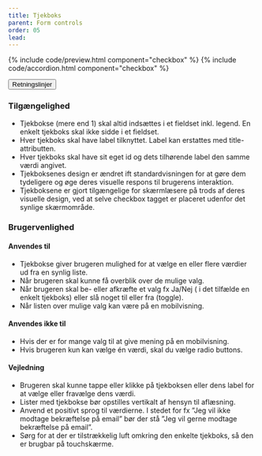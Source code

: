 ```yaml
---
title: Tjekboks
parent: Form controls
order: 05
lead:
---
```



{% include code/preview.html component="checkbox" %}
{% include code/accordion.html component="checkbox" %}
<div class="accordion-bordered accordion-docs">
  <button class="button-unstyled accordion-button"
      aria-expanded="true" aria-controls="checkbox-docs">
    Retningslinjer
  </button>
  <div id="checkbox-docs" aria-hidden="false" class="accordion-content">
    <article>
      <section>
          <h3 class="h4">Tilgængelighed</h3>
          <ul>
          <li>Tjekbokse (mere end 1) skal altid indsættes i et fieldset inkl. legend. En enkelt tjekboks skal ikke sidde i et fieldset.</li>
          <li>Hver tjekboks skal have label tilknyttet. Label kan erstattes med title-attributten.</li>
          <li>Hver tjekboks skal have sit eget id og dets tilhørende label den samme værdi angivet.</li>
          <li>Tjekboksenes design er ændret ift standardvisningen for at gøre dem tydeligere og øge deres visuelle respons til brugerens interaktion.</li>
          <li>Tjekboksene er gjort tilgængelige for skærmlæsere på trods af deres visuelle design, ved at selve checkbox tagget er placeret udenfor det synlige skærmområde.</li>
          </ul>
      </section>
      <section>
          <h3 class="h4">Brugervenlighed</h3>
          <h4 class="h5">Anvendes til</h4>
          <ul>
          <li>Tjekbokse giver brugeren mulighed for at vælge en eller flere værdier ud fra en synlig liste.</li>
          <li>Når brugeren skal kunne få overblik over de mulige valg.</li>
          <li>Når brugeren skal be- eller afkræfte et valg fx Ja/Nej ( i det tilfælde en enkelt tjekboks) eller slå noget til eller fra (toggle).</li>
          <li>Når listen over mulige valg kan være på en mobilvisning.</li>
          </ul>
          <h4 class="h5">Anvendes ikke til</h4>
          <ul>
              <li>Hvis der er for mange valg til at give mening på en mobilvisning.</li>
              <li>Hvis brugeren kun kan vælge én værdi, skal du vælge radio buttons.</li>
          </ul>
          <h4 class="h5">Vejledning</h4>
          <ul>
              <li>Brugeren skal kunne tappe eller klikke på tjekboksen eller dens label for at vælge eller fravælge dens værdi.</li>
              <li>Lister med tjekbokse bør opstilles vertikalt af hensyn til aflæsning.</li>
              <li>Anvend et positivt sprog til værdierne. I stedet for fx ”Jeg vil ikke modtage bekræftelse på email” bør der stå ”Jeg vil gerne modtage bekræftelse på email”.</li>
              <li>Sørg for at der er tilstrækkelig luft omkring den enkelte tjekboks, så den er brugbar på touchskærme.</li>
          </ul>
      </section>
    </article>
  </div>
</div>
